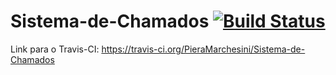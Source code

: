 Sistema-de-Chamados [![Build Status](https://travis-ci.org/PieraMarchesini/Sistema-de-Chamados.svg?branch=master)](https://travis-ci.org/PieraMarchesini/Sistema-de-Chamados)
======================

Link para o Travis-CI: https://travis-ci.org/PieraMarchesini/Sistema-de-Chamados
